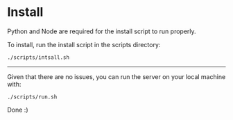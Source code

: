 # Install

Python and Node are required for the install script to run properly.

To install, run the install script in the scripts directory:
```
./scripts/intsall.sh
```
----

Given that there are no issues, you can run the server on your local machine with:
```
./scripts/run.sh
```

Done :)
